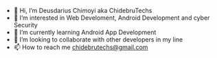 - 👋 Hi, I’m  Deusdarius Chimoyi aka ChidebruTechs
- 👀 I’m interested in Web Develoment, Android Development and cyber Security
- 🌱 I’m currently learning Android App Development 
- 💞️ I’m looking to collaborate with other developers in my line
- 📫 How to reach me chidebrutechs@gmail.com

<!---
ChidebruTechs/ChidebruTechs is a ✨ special ✨ repository because its `README.md` (this file) appears on your GitHub profile.
You can click the Preview link to take a look at your changes.
--->
